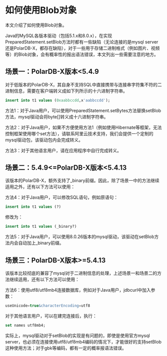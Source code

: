 如何使用Blob对象 
===============================

本文介绍了如何使用Blob对象。

Java的MySQL各版本驱动（包括5.1.x和8.0.x），在实现PreparedStatement.setBlob方法时都有一些缺陷（无论连接的是mysql server还是PolarDB-X，都存在缺陷），对于一些用于存储二进制格式（例如图片、视频等）的Blob对象，会有概率性的报出语法错误，本文列出一些需要注意的地方。

场景一：PolarDB-X版本\<5.4.9 
----------------------------------------

对于低版本的PolarDB-X，其自身不支持SQL中直接携带与连接串字符集不符的二进制信息，需要在客户端转义成如下列所示的十六进制字符串。

```sql
insert into t1 values (0xaabbccdd,x'aabbccdd');
```



方法1：对于Java用户，可以使用PreparedStatement.setBytes方法替换setBlob方法，mysql驱动会将byte\[\]转义成十六进制字符串。

方法2：对于Java用户，如果不方便使用方法1（例如使用Hibernate等框架，无法控制框架使用哪个set方法），请联系阿里云技术支持，我们会提供一个定制的mysql驱动包，该驱动包内会完成转义。

方法3：对于其他语言用户，请在应用程序中自行完成转义。

场景二：5.4.9\<=PolarDB-X版本\<5.4.13 
-------------------------------------------------

该版本的PolarDB-X，额外支持了_binary前缀。因此，除了场景一中的方法继续适用之外，还有以下方法可以使用：

方法4：对于Java用户，可以修改SQL语句，例如原语句：

```sql
insert into t1 values (?)
```



修改为：

```sql
insert into t1 values (_binary?)
```



方法5：对于Java用户，可以使用8.0.26版本的mysql驱动，该驱动在setBlob方法内会自动加上_binary前缀。

场景三：PolarDB-X版本\>=5.4.13 
------------------------------------------

该版本比较彻底的兼容了mysql对于二进制信息的处理，上述场景一和场景二的方法继续适用，还有以下方法可以使用：

方法6：使用utf8/utf8mb4连接数据库，例如对于Java用户，jdbcurl中加入参数：

```sql
useUnicode=true&characterEncoding=utf8
```



对于其他语言用户，可以在建完连接后，执行：

```sql
set names utf8mb4;
```



实际上，mysql驱动对于setBlob的实现是有问题的，即使是使用官方mysql server，也必须在连接使用utf8/utf8mb4编码的情况下，才能很好的支持setBlob这种使用方法；对于gbk等编码，都有一定的概率报语法错误。
